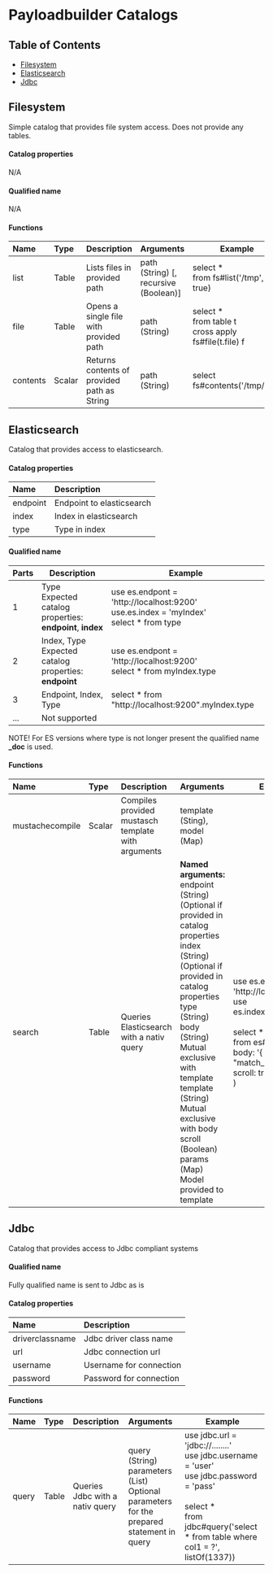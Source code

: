 # Payloadbuilder Catalogs

## Table of Contents

* [Filesystem](#filesystem)
* [Elasticsearch](#elasticsearch)
* [Jdbc](#jdbc)

## Filesystem

Simple catalog that provides file system access.
Does not provide any tables.

#### Catalog properties
N/A

#### Qualified name
N/A

#### Functions

| Name          | Type          | Description                                  | Arguments                             | Example                                                     |
|:------------- |:--------------|:---------------------------------------------|:--------------------------------------|-------------------------------------------------------------|
| list          | Table         | Lists files in provided path                 | path (String) [, recursive (Boolean)] | select *<br/>from fs#list('/tmp', true)                         |
| file          | Table         | Opens a single file with provided path       | path (String)                         | select *<br/>from table t<br/>cross apply fs#file(t.file) f |
| contents      | Scalar        | Returns contents of provided path as String  | path (String)                         | select fs#contents('/tmp/file')                             |

## Elasticsearch

Catalog that provides access to elasticsearch.

#### Catalog properties

| Name          |  Description              |
|:------------- |:--------------------------|
| endpoint      | Endpoint to elasticsearch |
| index         | Index in elasticsearch    |
| type          | Type in index             |


#### Qualified name

| Parts | Description                                                           | Example                                                                                       | 
|-------|-----------------------------------------------------------------------|-----------------------------------------------------------------------------------------------|
| 1     | Type<br/> Expected catalog properties: <b>endpoint</b>, <b>index</b>  | use es.endpont = 'http://localhost:9200'<br/>use.es.index = 'myIndex'<br/> select * from type |
| 2     | Index, Type<br/> Expected catalog properties: <b>endpoint</b>         | use es.endpont = 'http://localhost:9200'<br/> select * from myIndex.type                      |
| 3     | Endpoint, Index, Type                                                 | select * from "http://localhost:9200".myIndex.type                                            |
| ...   | Not supported                                                         |                                                                                               |

NOTE! For ES versions where type is not longer present the qualified name **_doc** is used. 

#### Functions

| Name            | Type          | Description                                        | Arguments                     | Example |
|:----------------|:--------------|:---------------------------------------------------|:------------------------------|---------|
| mustachecompile | Scalar        | Compiles provided mustasch template with arguments | template (Sting), model (Map) |         |
| search          | Table         | Queries Elasticsearch with a nativ query           | **Named arguments:**<br/> endpoint (String) (Optional if provided in catalog properties <br/>index (String) (Optional if provided in catalog properties <br/>type (String) <br/>body (String) Mutual exclusive with template <br/>template (String) Mutual exclusive with body <br/>scroll (Boolean)<br/>params (Map) Model provided to template| use es.endpoint = 'http://localhost:9200'<br/>use es.index='myIndex'<br/><br/>select *<br/>from es#search(<br/>body: '{ "filter": { "match_all": {} }',<br/>scroll: true<br/>) |

## Jdbc

Catalog that provides access to Jdbc compliant systems

#### Qualified name
Fully qualified name is sent to Jdbc as is

#### Catalog properties

| Name             | Description               |
|:-----------------|:--------------------------|
| driverclassname  | Jdbc driver class name    |
| url              | Jdbc connection url       |
| username         | Username for connection   |
| password         | Password for connection   |

#### Functions

| Name            | Type          | Description                                        | Arguments                     | Example |
|:----------------|:--------------|:---------------------------------------------------|:------------------------------|---------|
| query           | Table         | Queries Jdbc with a nativ query                    | query (String)<br/>parameters (List) Optional parameters for the prepared statement in query | use jdbc.url = 'jdbc://........'<br/>use jdbc.username = 'user'<br/>use jdbc.password = 'pass'<br/><br/>select *<br/>from jdbc#query('select * from table where col1 = ?', listOf(1337)) |
